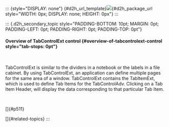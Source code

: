 ::: {style="DISPLAY: none"}
[](ms-xhelp:///?Id=d2h_url_template){#d2h_url_template}![](!package_url!){#d2h_package_url style="WIDTH: 0px; DISPLAY: none; HEIGHT: 0px"}
:::

::: {.d2h_secondary_topic style="PADDING-BOTTOM: 10pt; MARGIN: 0pt; PADDING-LEFT: 0pt; PADDING-RIGHT: 0pt; PADDING-TOP: 0pt"}
#### Overview of TabControlExt control {#overview-of-tabcontrolext-control style="tab-stops: 0pt"}

 

TabControlExt is similar to the dividers in a notebook or the labels in a file cabinet. By using TabControlExt, an application can define multiple pages for the same area of a window. TabControlExt contains the TabItemExt, which is used to define Tab Items for the TabControlAdv. Clicking on a Tab Item Header, will display the data corresponding to that particular Tab Item.

 

[]{#p511} 

[]{#related-topics}
:::
